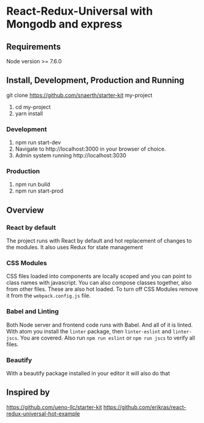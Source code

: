 # React-Redux-Universal with Mongodb and express
## Requirements
Node version >= 7.6.0

## Install, Development, Production and Running
git clone https://github.com/snaerth/starter-kit my-project

1. cd my-project
2. yarn install

### Development
1. npm run start-dev
2. Navigate to http://localhost:3000 in your browser of choice.
3. Admin system running http://localhost:3030

### Production
1. npm run build
2. npm run start-prod 

## Overview

### React by default
The project runs with React by default and hot replacement of changes to the modules. It also uses Redux for state management

### CSS Modules
CSS files loaded into components are locally scoped and you can point to class names with javascript. 
You can also compose classes together, also from other files. These are also hot loaded.
To turn off CSS Modules remove it from the `webpack.config.js` file.

### Babel and Linting
Both Node server and frontend code runs with Babel. And all of it is linted. With atom you install the `linter` package, then `linter-eslint` and `linter-jscs`. 
You are covered. Also run `npm run eslint` or `npm run jscs` to verify all files.
### Beautify
With a beautify package installed in your editor it will also do that

## Inspired by
https://github.com/ueno-llc/starter-kit
https://github.com/erikras/react-redux-universal-hot-example

 

